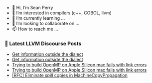 - 👋 Hi, I’m Sean Perry
- 👀 I’m interested in compilers (c++, COBOL, llvm)
- 🌱 I’m currently learning ...
- 💞️ I’m looking to collaborate on ...
- 📫 How to reach me ...

<!---
s66perry/s66perry is a ✨ special ✨ repository because its `README.md` (this file) appears on your GitHub profile.
You can click the Preview link to take a look at your changes.
--->
### 📕 Latest LLVM Discourse Posts

<!-- DISCOURSE-LLVM:START -->
- [Get information outside the dialect](https://discourse.llvm.org/t/get-information-outside-the-dialect/67223#post_5)
- [Get information outside the dialect](https://discourse.llvm.org/t/get-information-outside-the-dialect/67223#post_4)
- [Trying to build OpenMP on Apple Silicon mac fails with link errors](https://discourse.llvm.org/t/trying-to-build-openmp-on-apple-silicon-mac-fails-with-link-errors/67417#post_4)
- [Trying to build OpenMP on Apple Silicon mac fails with link errors](https://discourse.llvm.org/t/trying-to-build-openmp-on-apple-silicon-mac-fails-with-link-errors/67417#post_3)
- [[RFC] Eliminate spill copies in MachineCopyPropagation](https://discourse.llvm.org/t/rfc-eliminate-spill-copies-in-machinecopypropagation/67425#post_1)
<!-- DISCOURSE-LLVM:END -->
